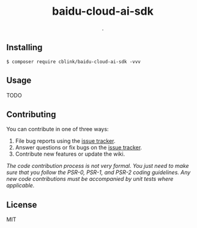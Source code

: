 <h1 align="center"> baidu-cloud-ai-sdk </h1>

<p align="center"> .</p>


## Installing

```shell
$ composer require cblink/baidu-cloud-ai-sdk -vvv
```

## Usage

TODO

## Contributing

You can contribute in one of three ways:

1. File bug reports using the [issue tracker](https://github.com/cblink/baidu-cloud-ai-sdk/issues).
2. Answer questions or fix bugs on the [issue tracker](https://github.com/cblink/baidu-cloud-ai-sdk/issues).
3. Contribute new features or update the wiki.

_The code contribution process is not very formal. You just need to make sure that you follow the PSR-0, PSR-1, and PSR-2 coding guidelines. Any new code contributions must be accompanied by unit tests where applicable._

## License

MIT